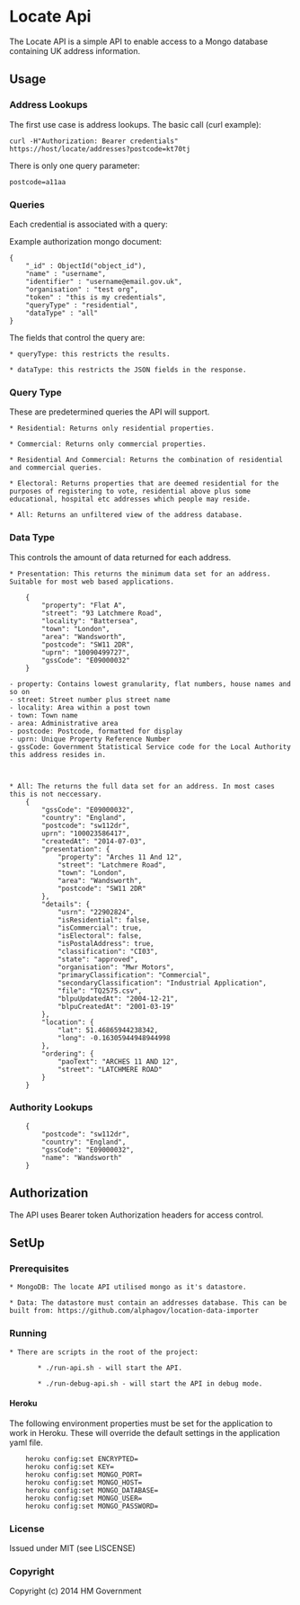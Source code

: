 Locate Api
==========

The Locate API is a simple API to enable access to a Mongo database containing UK address information.

## Usage

### Address Lookups

The first use case is address lookups. The basic call (curl example):

    curl -H"Authorization: Bearer credentials" https://host/locate/addresses?postcode=kt70tj
    
There is only one query parameter: 

    postcode=a11aa
    
### Queries

Each credential is associated with a query:

Example authorization mongo document:

    {
    	"_id" : ObjectId("object_id"),
    	"name" : "username",
    	"identifier" : "username@email.gov.uk",
    	"organisation" : "test org",
    	"token" : "this is my credentials",
    	"queryType" : "residential",
    	"dataType" : "all"
    }

The fields that control the query are:

    * queryType: this restricts the results.
    
    * dataType: this restricts the JSON fields in the response.

### Query Type

These are predetermined queries the API will support.

    * Residential: Returns only residential properties.
    
    * Commercial: Returns only commercial properties.
    
    * Residential And Commercial: Returns the combination of residential and commercial queries.
   
    * Electoral: Returns properties that are deemed residential for the purposes of registering to vote, residential above plus some educational, hospital etc addresses which people may reside.
    
    * All: Returns an unfiltered view of the address database.
    
### Data Type

This controls the amount of data returned for each address. 

    * Presentation: This returns the minimum data set for an address. Suitable for most web based applications.
    
        {
            "property": "Flat A",
            "street": "93 Latchmere Road",
            "locality": "Battersea",
            "town": "London",
            "area": "Wandsworth",
            "postcode": "SW11 2DR",
            "uprn": "10090499727",
            "gssCode": "E09000032"
        }
    
    - property: Contains lowest granularity, flat numbers, house names and so on
    - street: Street number plus street name
    - locality: Area within a post town
    - town: Town name
    - area: Administrative area
    - postcode: Postcode, formatted for display
    - uprn: Unique Property Reference Number
    - gssCode: Government Statistical Service code for the Local Authority this address resides in.



    * All: The returns the full data set for an address. In most cases this is not neccessary.
        {
            "gssCode": "E09000032",
            "country": "England",
            "postcode": "sw112dr",
            uprn": "100023586417",
            "createdAt": "2014-07-03",
            "presentation": {
                "property": "Arches 11 And 12",
                "street": "Latchmere Road",
                "town": "London",
                "area": "Wandsworth",
                "postcode": "SW11 2DR"
            },
            "details": {
                "usrn": "22902824",
                "isResidential": false,
                "isCommercial": true,
                "isElectoral": false,
                "isPostalAddress": true,
                "classification": "CI03",
                "state": "approved",
                "organisation": "Mwr Motors",
                "primaryClassification": "Commercial",
                "secondaryClassification": "Industrial Application",
                "file": "TQ2575.csv",
                "blpuUpdatedAt": "2004-12-21",
                "blpuCreatedAt": "2001-03-19"
            },
            "location": {
                "lat": 51.46865944238342,
                "long": -0.16305944948944998
            },
            "ordering": {
                "paoText": "ARCHES 11 AND 12",
                "street": "LATCHMERE ROAD"
            }
        }

### Authority Lookups

        {
            "postcode": "sw112dr",
            "country": "England",
            "gssCode": "E09000032",
            "name": "Wandsworth"
        }


## Authorization

The API uses Bearer token Authorization headers for access control.


## SetUp

### Prerequisites 
    * MongoDB: The locate API utilised mongo as it's datastore.
    
    * Data: The datastore must contain an addresses database. This can be built from: https://github.com/alphagov/location-data-importer

### Running

    * There are scripts in the root of the project:
        
           * ./run-api.sh - will start the API.
           
           * ./run-debug-api.sh - will start the API in debug mode.


#### Heroku

The following environment properties must be set for the application to work in Heroku. These will override the default settings in the application yaml file.

        heroku config:set ENCRYPTED=
        heroku config:set KEY=
        heroku config:set MONGO_PORT=
        heroku config:set MONGO_HOST=
        heroku config:set MONGO_DATABASE=
        heroku config:set MONGO_USER=
        heroku config:set MONGO_PASSWORD=
     
 
 
### License
Issued under MIT (see LISCENSE)

### Copyright
Copyright (c) 2014 HM Government
